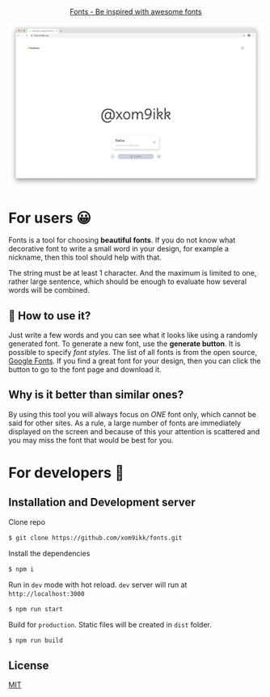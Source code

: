 <p align="center">
  <a href='https://fonts.xom9ik.com'>Fonts - Be inspired with awesome fonts</a>
</p>
<p align="center"><img src='https://github.com/xom9ikk/fonts/raw/master/screenshots/main.png' alt='Fonts Screenshot' aria-label='fonts.xom9ik.com' /></p>

# For users 😀
Fonts is a tool for choosing **beautiful fonts**.
If you do not know what decorative font to write a small word in your design, for example a nickname, then this tool should help with that.

The string must be at least 1 character. And the maximum is limited to one, rather large sentence, which should be enough to evaluate how several words will be combined.

## 🧲 How to use it?
Just write a few words and you can see what it looks like using a randomly generated font. 
To generate a new font, use the **generate button**. 
It is possible to specify *font styles*. 
The list of all fonts is from the open source, [Google Fonts](https://fonts.google.com). 
If you find a great font for your design, then you can click the button to go to the font page and download it.

## Why is it better than similar ones?
By using this tool you will always focus on *ONE* font only, which cannot be said for other sites. 
As a rule, a large number of fonts are immediately displayed on the screen and because of this your attention is scattered and you may miss the font that would be best for you.

# For developers 🤔

## Installation and Development server

Clone repo
```bash
$ git clone https://github.com/xom9ikk/fonts.git
```

Install the dependencies
```bash
$ npm i
```

Run in `dev` mode with hot reload. `dev` server will run at `http://localhost:3000`
```bash
$ npm run start
```

Build for `production`. Static files will be created in `dist` folder.
```bash
$ npm run build
```

## License

[MIT](LICENSE.md)
